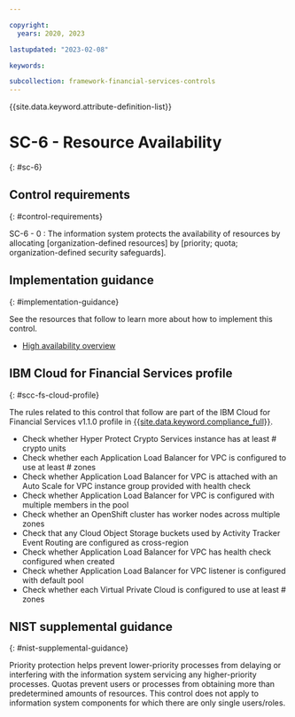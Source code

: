 ```yaml
---

copyright:
  years: 2020, 2023

lastupdated: "2023-02-08"

keywords:

subcollection: framework-financial-services-controls
---
```


{{site.data.keyword.attribute-definition-list}}

               
# SC-6 - Resource Availability
{: #sc-6}

## Control requirements
{: #control-requirements}

SC-6 - 0
    : The information system protects the availability of resources by allocating [organization-defined resources] by [priority; quota; organization-defined security safeguards].

## Implementation guidance
{: #implementation-guidance}

See the resources that follow to learn more about how to implement this control.

- [High availability overview](/docs/framework-financial-services?topic=framework-financial-services-shared-high-availability)

## IBM Cloud for Financial Services profile
{: #scc-fs-cloud-profile}

The rules related to this control that follow are part of the IBM Cloud for Financial Services v1.1.0 profile in [{{site.data.keyword.compliance_full}}](/docs/security-compliance?topic=security-compliance-getting-started).

- Check whether Hyper Protect Crypto Services instance has at least # crypto units 
- Check whether each Application Load Balancer for VPC is configured to use at least # zones 
- Check whether Application Load Balancer for VPC is attached with an Auto Scale for VPC instance group provided with health check 
- Check whether Application Load Balancer for VPC is configured with multiple members in the pool 
- Check whether an OpenShift cluster has worker nodes across multiple zones 
- Check that any Cloud Object Storage buckets used by Activity Tracker Event Routing are configured as cross-region 
- Check whether Application Load Balancer for VPC has health check configured when created 
- Check whether Application Load Balancer for VPC listener is configured with default pool 
- Check whether each Virtual Private Cloud is configured to use at least # zones

## NIST supplemental guidance
{: #nist-supplemental-guidance}

Priority protection helps prevent lower-priority processes from delaying or interfering with the information system servicing any higher-priority processes. Quotas prevent users or processes from obtaining more than predetermined amounts of resources. This control does not apply to information system components for which there are only single users/roles.





